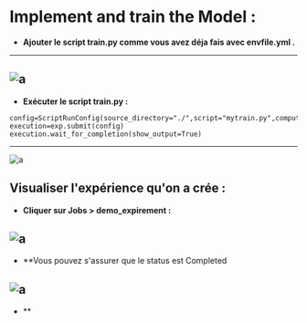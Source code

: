 # Implement and train the Model :



- **Ajouter le script train.py comme vous avez déja fais avec envfile.yml .**

---
![a](https://user-images.githubusercontent.com/78825764/204792103-557b0811-5fa2-4025-a2da-7218dd4d8787.PNG)
---
- **Exécuter le script train.py :**

```
config=ScriptRunConfig(source_directory="./",script="mytrain.py",compute_target='ComputeAML',environment=env)
execution=exp.submit(config)
execution.wait_for_completion(show_output=True)
```
---

![a](https://user-images.githubusercontent.com/78825764/204797417-8d2577cf-b126-476c-a001-85cc433c9377.PNG)

## **Visualiser l'expérience qu'on a crée :**

- **Cliquer sur Jobs > demo_expirement :**


![a](https://user-images.githubusercontent.com/78825764/204795989-097543fe-a083-4bab-92b3-2c7b8c7ccda0.PNG)
---
- **Vous pouvez s'assurer que le status est Completed

![a](https://user-images.githubusercontent.com/78825764/204798340-6eadce19-1381-408b-a300-caf7a8ace81c.PNG)
---

- **
